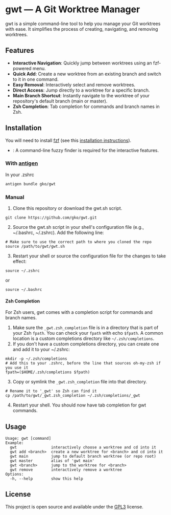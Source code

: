 # gwt — A Git Worktree Manager

gwt is a simple command-line tool to help you manage your Git worktrees with ease. It simplifies the process of creating, navigating, and removing worktrees.

## Features

* **Interactive Navigation**: Quickly jump between worktrees using an fzf-powered menu. 
* **Quick Add**: Create a new worktree from an existing branch and switch to it in one command. 
* **Easy Removal**: Interactively select and remove worktrees. 
* **Direct Access**: Jump directly to a worktree for a specific branch. 
* **Main Branch Shortcut**: Instantly navigate to the worktree of your repository's default branch (main or master). 
* **Zsh Completion**: Tab completion for commands and branch names in Zsh.

## Installation

You will need to install [fzf](https://github.com/junegunn/fzf) (see this [installation instructions](https://github.com/junegunn/fzf?tab=readme-ov-file#installation)).

* : A command-line fuzzy finder is required for the interactive features.

### With [antigen](https://github.com/zsh-users/antigen)

In your .zshrc
```sh
antigen bundle gko/gwt
```

### Manual

1. Clone this repository or download the gwt.sh script. 
```shell
git clone https://github.com/gko/gwt.git
```

2. Source the gwt.sh script in your shell's configuration file (e.g., \~/.bashrc, \~/.zshrc). Add the following line: 
```shell
# Make sure to use the correct path to where you cloned the repo 
source /path/to/gwt/gwt.sh
```

3. Restart your shell or source the configuration file for the changes to take effect: 
```shell
source ~/.zshrc 
```
or 
```shell
source ~/.bashrc
```

#### Zsh Completion

For Zsh users, gwt comes with a completion script for commands and branch names.

1. Make sure the `_gwt.zsh_completion` file is in a directory that is part of your Zsh `fpath`. You can check your `fpath` with echo `$fpath`. A common location is a custom completions directory like `~/.zsh/completions`. 
2. If you don't have a custom completions directory, you can create one and add it to your \~/.zshrc: 
```shell
mkdir -p ~/.zsh/completions  
# Add this to your .zshrc, before the line that sources oh-my-zsh if you use it  
fpath=($HOME/.zsh/completions $fpath)
```

3. Copy or symlink the `_gwt.zsh_completion` file into that directory. 
```shell
# Rename it to '_gwt' so Zsh can find it 
cp /path/to/gwt/_gwt.zsh_completion ~/.zsh/completions/_gwt
```

4. Restart your shell. You should now have tab completion for gwt commands.

## Usage

```
Usage: gwt [command]
Example:
  gwt               interactively choose a worktree and cd into it
  gwt add <branch>  create a new worktree for <branch> and cd into it
  gwt main          jump to default branch worktree (or repo root)
  gwt master        alias of 'gwt main'
  gwt <branch>      jump to the worktree for <branch>
  gwt remove        interactively remove a worktree
Options:
  -h, --help        show this help
```

## License

This project is open source and available under the [GPL3](/LICENSE) license.